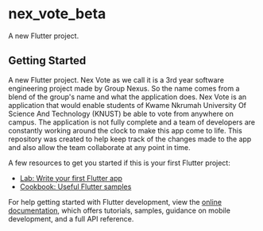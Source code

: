 # nex_vote_beta

A new Flutter project.

## Getting Started

A new Flutter project. Nex Vote as we call it is a 3rd year software engineering project made by Group Nexus. So the name comes from a blend of the group's name and what the application does. Nex Vote is an application that would enable students of Kwame Nkrumah University Of Science And Technology (KNUST) be able to vote from anywhere on campus. The application is not fully complete and a team of developers are constantly working around the clock to make this app come to life. This repository was created to help keep track of the changes made to the app and also allow the team collaborate at any point in time.

A few resources to get you started if this is your first Flutter project:

- [Lab: Write your first Flutter app](https://docs.flutter.dev/get-started/codelab)
- [Cookbook: Useful Flutter samples](https://docs.flutter.dev/cookbook)

For help getting started with Flutter development, view the
[online documentation](https://docs.flutter.dev/), which offers tutorials,
samples, guidance on mobile development, and a full API reference.
